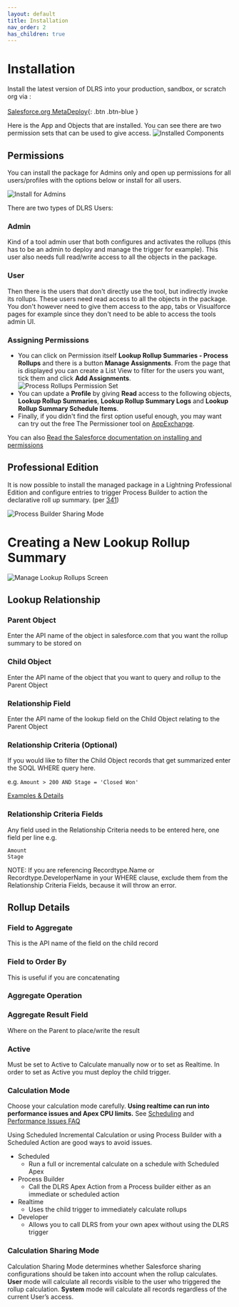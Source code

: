 ```yaml
---
layout: default
title: Installation
nav_order: 2
has_children: true
---
```


# Installation

Install the latest version of DLRS into your production, sandbox, or scratch org via :
<br/><br/>
[Salesforce.org MetaDeploy](https://install.salesforce.org/products/dlrs/latest){: .btn .btn-blue }
<br/>

Here is the App and Objects that are installed. You can see there are two permission sets that can be used to give access.
![Installed Components](https://raw.githubusercontent.com/wiki/afawcett/declarative-lookup-rollup-summaries/images/InstalledComponents.PNG)

## Permissions

You can install the package for Admins only and open up permissions for all users/profiles with the options below or install for all users.

![Install for Admins](https://raw.githubusercontent.com/wiki/afawcett/declarative-lookup-rollup-summaries/images/Install-Admins-Only.PNG)

There are two types of DLRS Users:

### Admin

Kind of a tool admin user that both configures and activates the rollups (this has to be an admin to deploy and manage the trigger for example). This user also needs full read/write access to all the objects in the package.

### User

Then there is the users that don't directly use the tool, but indirectly invoke its rollups. These users need read access to all the objects in the package. You don't however need to give them access to the app, tabs or Visualforce pages for example since they don't need to be able to access the tools admin UI.

### Assigning Permissions

- You can click on Permission itself **Lookup Rollup Summaries - Process Rollups** and there is a button **Manage Assignments**. From the page that is displayed you can create a List View to filter for the users you want, tick them and click **Add Assignments**.
  ![Process Rollups Permission Set](https://raw.githubusercontent.com/wiki/afawcett/declarative-lookup-rollup-summaries/images/Process-Rollups.PNG)
- You can update a **Profile** by giving **Read** access to the following objects, **Lookup Rollup Summaries**, **Lookup Rollup Summary Logs** and **Lookup Rollup Summary Schedule Items**.
- Finally, if you didn't find the first option useful enough, you may want can try out the free The Permissioner tool on [AppExchange](https://appexchange.salesforce.com/listingDetail?listingId=a0N30000008XYMlEAO).

You can also [Read the Salesforce documentation on installing and permissions](https://developer.salesforce.com/docs/atlas.en-us.packagingGuide.meta/packagingGuide/packaging_install.htm)

## Professional Edition

It is now possible to install the managed package in a Lightning Professional Edition and configure entries to trigger Process Builder to action the declarative roll up summary. (per [341](https://github.com/afawcett/declarative-lookup-rollup-summaries/issues/341))

![Process Builder Sharing Mode](https://raw.githubusercontent.com/wiki/afawcett/declarative-lookup-rollup-summaries/images/Process-Builder-Sharing-Mode.PNG)

# Creating a New Lookup Rollup Summary

![Manage Lookup Rollups Screen](https://raw.githubusercontent.com/wiki/afawcett/declarative-lookup-rollup-summaries/images/Manage-Lookups.PNG)

## Lookup Relationship

### Parent Object

Enter the API name of the object in salesforce.com that you want the rollup summary to be stored on

### Child Object

Enter the API name of the object that you want to query and rollup to the Parent Object

### Relationship Field

Enter the API name of the lookup field on the Child Object relating to the Parent Object

### Relationship Criteria (Optional)

If you would like to filter the Child Object records that get summarized enter the SOQL WHERE query here.

e.g. `Amount > 200 AND Stage = 'Closed Won'`

[Examples & Details](<https://github.com/afawcett/declarative-lookup-rollup-summaries/wiki/Relationship-Criteria-(SOQL-Queries)>)

### Relationship Criteria Fields

Any field used in the Relationship Criteria needs to be entered here, one field per line
e.g.

```
Amount
Stage
```

NOTE: If you are referencing Recordtype.Name or Recordtype.DeveloperName in your WHERE clause, exclude them from the Relationship Criteria Fields, because it will throw an error.

## Rollup Details

### Field to Aggregate

This is the API name of the field on the child record

### Field to Order By

This is useful if you are concatenating

### Aggregate Operation

### Aggregate Result Field

Where on the Parent to place/write the result

### Active

Must be set to Active to Calculate manually now or to set as Realtime. In order to set as Active you must deploy the child trigger.

### Calculation Mode

Choose your calculation mode carefully. **Using realtime can run into performance issues and Apex CPU limits.** See [Scheduling](https://github.com/afawcett/declarative-lookup-rollup-summaries/wiki/What-you-need-to-know-about-Scheduling-Rollups) and [Performance Issues FAQ](https://github.com/afawcett/declarative-lookup-rollup-summaries/wiki/FAQs#how-do-i-optimize-dlrs-i-am-running-into-apex-cpu-limits-or-other-performance-issues)

Using Scheduled Incremental Calculation or using Process Builder with a Scheduled Action are good ways to avoid issues.

- Scheduled
  - Run a full or incremental calculate on a schedule with Scheduled Apex
- Process Builder
  - Call the DLRS Apex Action from a Process builder either as an immediate or scheduled action
- Realtime
  - Uses the child trigger to immediately calculate rollups
- Developer
  - Allows you to call DLRS from your own apex without using the DLRS trigger

### Calculation Sharing Mode

Calculation Sharing Mode determines whether Salesforce sharing configurations should be taken into account when the rollup calculates. **User** mode will calculate all records visible to the user who triggered the rollup calculation. **System** mode will calculate all records regardless of the current User’s access.
